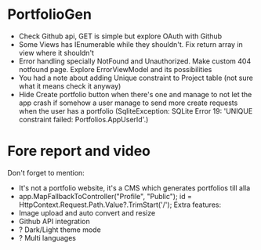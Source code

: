 # PortfolioGen

- Check Github api, GET is simple but explore OAuth with Github
- Some Views has IEnumerable while they shouldn't. Fix return array in view where it shouldn't
- Error handling specially NotFound and Unauthorized. Make custom 404 notfound page. Explore ErrorViewModel and its possibilities
- You had a note about adding Unique constraint to Project table (not sure what it means check it anyway)
- Hide Create portfolio button when there's one and manage to not let the app crash if somehow a user manage to send more create requests when the user 
has a portfolio (SqliteException: SQLite Error 19: 'UNIQUE constraint failed: Portfolios.AppUserId'.)





# Fore report and video
Don't forget to mention:
- It's not a portfolio website, it's a CMS which generates portfolios till alla
- app.MapFallbackToController("Profile", "Public"); id = HttpContext.Request.Path.Value?.TrimStart('/');
Extra features:
- Image upload and auto convert and resize
- Github API integration
- ? Dark/Light theme mode
- ? Multi languages
